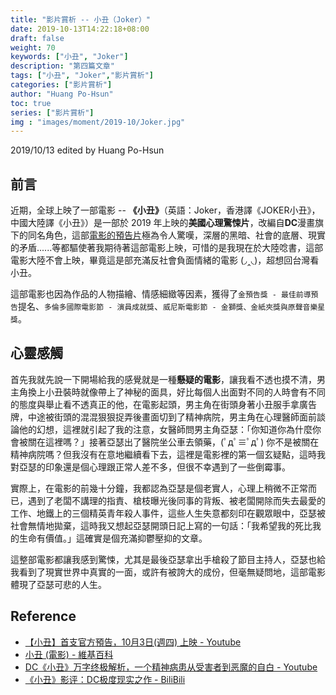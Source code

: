 ```yaml
---
title: "影片賞析 -- 小丑（Joker）"
date: 2019-10-13T14:22:18+08:00
draft: false
weight: 70
keywords: ["小丑", "Joker"]
description: "第四篇文章"
tags: ["小丑", "Joker","影片賞析"]
categories: ["影片賞析"]
author: "Huang Po-Hsun"
toc: true
series: ["影片賞析"]
img : "images/moment/2019-10/Joker.jpg"
---
```

2019/10/13 edited by Huang Po-Hsun

## 前言

近期，全球上映了一部電影 -- **《小丑》**（英語：Joker，香港譯《JOKER小丑》，中國大陸譯《小丑》）是一部於 2019 年上映的**美國心理驚悚片**，改編自**DC**漫畫旗下的同名角色，這部[電影的預告片](https://www.youtube.com/watch?v=Y-agB7JbQM8)極為令人驚嘆，深層的黑暗、社會的底層、現實的矛盾......等都驅使著我期待著這部電影上映，可惜的是我現在於大陸唸書，這部電影大陸不會上映，畢竟這是部充滿反社會負面情緒的電影 (◞‸◟)，超想回台灣看小丑。

這部電影也因為作品的人物描繪、情感細緻等因素，獲得了`金預告獎 - 最佳前導預告`提名、`多倫多國際電影節 - 演員成就獎`、`威尼斯電影節 - 金獅獎、金紙夾獎與原聲音樂星獎`。

## 心靈感觸

首先我就先說一下開場給我的感覺就是一種**懸疑的電影**，讓我看不透也摸不清，男主角換上小丑裝時就像帶上了神秘的面具，好比每個人出面對不同的人時會有不同的態度與舉止看不透真正的他，在電影起頭，男主角在街頭身著小丑服手拿廣告牌，中途被街頭的混混狠狠捉弄後畫面切到了精神病院，男主角在心理醫師面前談論他的幻想，這裡就引起了我的注意，女醫師問男主角亞瑟：「你知道你為什麼你會被關在這裡嗎？」接著亞瑟出了醫院坐公車去領藥，(ﾟдﾟ≡ﾟдﾟ) 你不是被關在精神病院嗎？但我沒有在意地繼續看下去，這裡是電影裡的第一個玄疑點，這時我對亞瑟的印象還是個心理跟正常人差不多，但很不幸遇到了一些倒霉事。

實際上，在電影的前幾十分鐘，我都認為亞瑟是個老實人，心理上稍微不正常而已，遇到了老闆不講理的指責、槍枝曝光後同事的背叛、被老闆開除而失去最愛的工作、地鐵上的三個精英青年殺人事件，這些人生失意都刻印在觀眾眼中，亞瑟被社會無情地拋棄，這時我又想起亞瑟開頭日記上寫的一句話：「我希望我的死比我的生命有價值。」這確實是個充滿抑鬱壓抑的文章。

這整部電影都讓我感到驚悚，尤其是最後亞瑟拿出手槍殺了節目主持人，亞瑟也給我看到了現實世界中真實的一面，或許有被誇大的成份，但毫無疑問地，這部電影體現了亞瑟可悲的人生。

## Reference

- [【小丑】首支官方預告，10月3日(週四) 上映 - Youtube](https://www.youtube.com/watch?v=Y-agB7JbQM8)
- [小丑 (電影) - 維基百科](https://zh.wikipedia.org/wiki/%E5%B0%8F%E4%B8%91_(%E9%9B%BB%E5%BD%B1))
- [DC《小丑》万字终极解析，一个精神病患从受害者到恶魔的自白 - Youtube](https://www.youtube.com/watch?v=RGRENu5JuLQ)
- [《小丑》影评：DC极度现实之作 - BiliBili](https://www.bilibili.com/video/av70333798?share_medium=android&share_source=qq&bbid=XZ786F777596DCC9E821B48BF9C6B81E41809&ts=1571056513378)